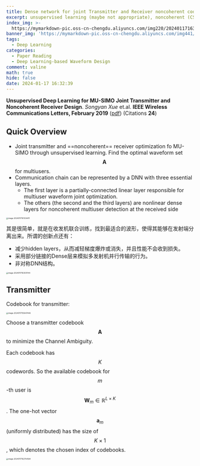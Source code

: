 ```yaml
---
title: Dense network for joint Transmitter and Receiver noncoherent codebook design
excerpt: unsupervised learning (maybe not appropriate), noncoherent (CSI is unavailable at the Receiver.)
index_img: >-
  https://mymarkdown-pic.oss-cn-chengdu.aliyuncs.com/img220/202401171632907.png
banner_img: 'https://mymarkdown-pic.oss-cn-chengdu.aliyuncs.com/img441/1638523690670.jpg'
tags:
  - Deep Learning
categories:
  - Paper Reading
  - Deep Learning-based Waveform Design
comment: valine
math: true
hide: false
date: 2024-01-17 16:32:39
---
```


**Unsupervised Deep Learning for MU-SIMO Joint Transmitter and Noncoherent Receiver Design**.  *Songyan Xue* et.al.  **IEEE Wireless Communications Letters, February 2019**  ([pdf](https://ieeexplore.ieee.org/document/8437142))  (Citations **24**)

## Quick Overview

- Joint transmitter and ==noncoherent== receiver optimization fo MU-SIMO through unsupervised learning. Find the optimal waveform set $$\mathbf{A}$$ for multiusers. 
- Communication chain can be represented by a DNN with three essential layers.
  - The first layer is a partially-connected linear layer responsible for multiuser waveform joint optimization.
  - The others (the second and the third layers) are nonlinear dense layers for noncoherent multiuser detection at the received side



<img src="https://mymarkdown-pic.oss-cn-chengdu.aliyuncs.com/img220/202401171632907.png" alt="image-20240117161334411" style="zoom:33%;" />

其是很简单，就是在收发机联合训练，找到最适合的波形，使得其能够在发射端分离出来。所谓的创新点还有：

- 减少hidden layers，从而减轻梯度爆炸或消失，并且性能不会收到损失。
- 采用部分链接的Dense层来模拟多发射机并行传输的行为。
- 非对称DNN结构。

<img src="https://mymarkdown-pic.oss-cn-chengdu.aliyuncs.com/img220/202401171632951.png" alt="image-20240117163031144" style="zoom:33%;" />

## Transmitter

Codebook for transmitter:

<img src="https://mymarkdown-pic.oss-cn-chengdu.aliyuncs.com/img220/202401171632426.png" alt="image-20240117155647446" style="zoom:33%;" />

Choose a transmitter codebook $$\mathbf{A}$$ to minimize the Channel Ambiguity. 



Each codebook has $$K$$ codewords. So the available codebook for $$m$$-th user is $$\mathbf{W}_m\in\mathbb{R}^{L\times K}$$. The one-hot vector $$\mathbf{a}_m$$ (uniformly distributed) has the size of $$K\times 1$$, which denotes the chosen index of codebooks.

<img src="https://mymarkdown-pic.oss-cn-chengdu.aliyuncs.com/img220/202401171632393.png" alt="image-20240117162754584" style="zoom:33%;" />
